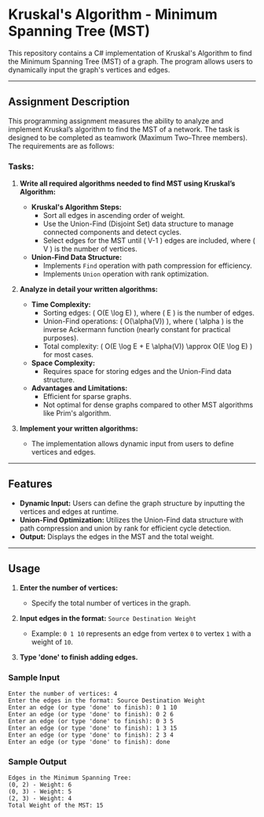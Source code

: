 # Kruskal's Algorithm - Minimum Spanning Tree (MST)

This repository contains a C# implementation of Kruskal's Algorithm to find the Minimum Spanning Tree (MST) of a graph. The program allows users to dynamically input the graph's vertices and edges.

---

## Assignment Description

This programming assignment measures the ability to analyze and implement Kruskal’s algorithm to find the MST of a network. The task is designed to be completed as teamwork (Maximum Two–Three members). The requirements are as follows:

### Tasks:

1. **Write all required algorithms needed to find MST using Kruskal’s Algorithm:**
   - **Kruskal's Algorithm Steps:**
     - Sort all edges in ascending order of weight.
     - Use the Union-Find (Disjoint Set) data structure to manage connected components and detect cycles.
     - Select edges for the MST until \( V-1 \) edges are included, where \( V \) is the number of vertices.
   - **Union-Find Data Structure:**
     - Implements `Find` operation with path compression for efficiency.
     - Implements `Union` operation with rank optimization.

2. **Analyze in detail your written algorithms:**
   - **Time Complexity:**
     - Sorting edges: \( O(E \log E) \), where \( E \) is the number of edges.
     - Union-Find operations: \( O(\alpha(V)) \), where \( \alpha \) is the inverse Ackermann function (nearly constant for practical purposes).
     - Total complexity: \( O(E \log E + E \alpha(V)) \approx O(E \log E) \) for most cases.
   - **Space Complexity:**
     - Requires space for storing edges and the Union-Find data structure.
   - **Advantages and Limitations:**
     - Efficient for sparse graphs.
     - Not optimal for dense graphs compared to other MST algorithms like Prim's algorithm.

3. **Implement your written algorithms:**
   - The implementation allows dynamic input from users to define vertices and edges.

---

## Features
- **Dynamic Input:** Users can define the graph structure by inputting the vertices and edges at runtime.
- **Union-Find Optimization:** Utilizes the Union-Find data structure with path compression and union by rank for efficient cycle detection.
- **Output:** Displays the edges in the MST and the total weight.

---

## Usage

1. **Enter the number of vertices:**
   - Specify the total number of vertices in the graph.

2. **Input edges in the format:** `Source Destination Weight`
   - Example: `0 1 10` represents an edge from vertex `0` to vertex `1` with a weight of `10`.

3. **Type 'done' to finish adding edges.**

### Sample Input
```
Enter the number of vertices: 4
Enter the edges in the format: Source Destination Weight
Enter an edge (or type 'done' to finish): 0 1 10
Enter an edge (or type 'done' to finish): 0 2 6
Enter an edge (or type 'done' to finish): 0 3 5
Enter an edge (or type 'done' to finish): 1 3 15
Enter an edge (or type 'done' to finish): 2 3 4
Enter an edge (or type 'done' to finish): done
```

### Sample Output
```
Edges in the Minimum Spanning Tree:
(0, 2) - Weight: 6
(0, 3) - Weight: 5
(2, 3) - Weight: 4
Total Weight of the MST: 15
```

